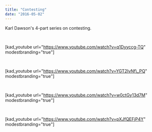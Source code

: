 ```yaml
---
title: "Contesting"
date: "2016-05-02"
---
```


Karl Dawson's 4-part series on contesting.

 

\[kad\_youtube url="https://www.youtube.com/watch?v=q1Dyyccg-TQ" modestbranding="true"\]

 

\[kad\_youtube url="https://www.youtube.com/watch?v=YGT2IvNf\_PQ" modestbranding="true"\]

 

\[kad\_youtube url="https://www.youtube.com/watch?v=w0ctGy13d7M" modestbranding="true"\]

 

\[kad\_youtube url="https://www.youtube.com/watch?v=pXJfQEFjP4Y" modestbranding="true"\]
